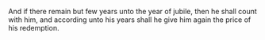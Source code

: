 And if there remain but few years unto the year of jubile, then he shall count with him, and according unto his years shall he give him again the price of his redemption.
